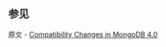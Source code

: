 ## 参见

原文 - [Compatibility Changes in MongoDB 4.0]( https://docs.mongodb.com/manual/release-notes/4.0-compatibility/ )

